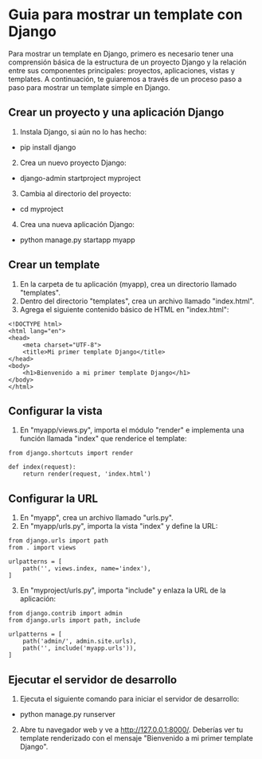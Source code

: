# Guia para mostrar un template con Django

Para mostrar un template en Django, primero es necesario tener una comprensión básica de la estructura de un proyecto Django y la relación entre sus componentes principales: proyectos, aplicaciones, vistas y templates. A continuación, te guiaremos a través de un proceso paso a paso para mostrar un template simple en Django.

## Crear un proyecto y una aplicación Django

1. Instala Django, si aún no lo has hecho:
- pip install django

2. Crea un nuevo proyecto Django:
- django-admin startproject myproject

3. Cambia al directorio del proyecto:
- cd myproject

4. Crea una nueva aplicación Django:
- python manage.py startapp myapp

## Crear un template

1. En la carpeta de tu aplicación (myapp), crea un directorio llamado "templates".
2. Dentro del directorio "templates", crea un archivo llamado "index.html".
3. Agrega el siguiente contenido básico de HTML en "index.html":

```
<!DOCTYPE html>
<html lang="en">
<head>
    <meta charset="UTF-8">
    <title>Mi primer template Django</title>
</head>
<body>
    <h1>Bienvenido a mi primer template Django</h1>
</body>
</html>
```

## Configurar la vista

1. En "myapp/views.py", importa el módulo "render" e implementa una función llamada "index" que renderice el template:

```
from django.shortcuts import render

def index(request):
    return render(request, 'index.html')
```

## Configurar la URL

1. En "myapp", crea un archivo llamado "urls.py".
2. En "myapp/urls.py", importa la vista "index" y define la URL:

```
from django.urls import path
from . import views

urlpatterns = [
    path('', views.index, name='index'),
]
```

3. En "myproject/urls.py", importa "include" y enlaza la URL de la aplicación:

```
from django.contrib import admin
from django.urls import path, include

urlpatterns = [
    path('admin/', admin.site.urls),
    path('', include('myapp.urls')),
]
```

## Ejecutar el servidor de desarrollo

1. Ejecuta el siguiente comando para iniciar el servidor de desarrollo:
- python manage.py runserver

2. Abre tu navegador web y ve a http://127.0.0.1:8000/. Deberías ver tu template renderizado con el mensaje "Bienvenido a mi primer template Django".

